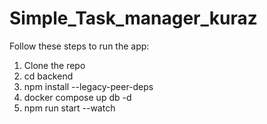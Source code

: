 # Simple_Task_manager_kuraz

Follow these steps to run the app:
1. Clone the repo
2. cd backend
3. npm install --legacy-peer-deps
4. docker compose up db -d
5. npm run start --watch

